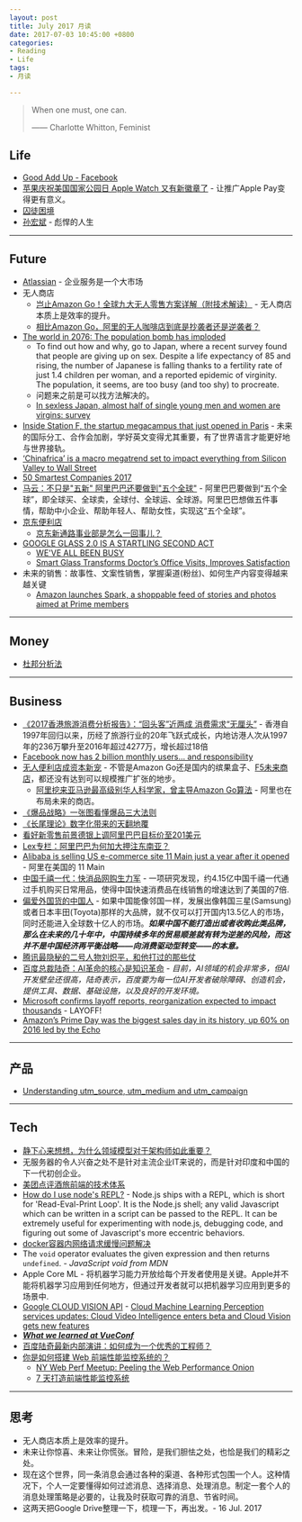 ```yaml
---
layout: post
title: July 2017 月读
date: 2017-07-03 10:45:00 +0800
categories:
- Reading
- Life
tags:
- 月读

---
```


<blockquote class="blockquote-center">
<p>When one must, one can.</p>
<p>—— Charlotte Whitton, Feminist</p>
</blockquote>

## Life

- [Good Add Up - Facebook](https://www.facebook.com/goodaddsup)
- [苹果庆祝美国国家公园日 Apple Watch 又有新徽章了](http://www.cnbeta.com/articles/tech/627511.htm) - 让推广Apple Pay变得更有意义。
- [囚徒困境](https://zh.wikipedia.org/wiki/%E5%9B%9A%E5%BE%92%E5%9B%B0%E5%A2%83)
- [孙宏斌](https://baike.baidu.com/item/%E5%AD%99%E5%AE%8F%E6%96%8C/10345181) - 彪悍的人生


----

## Future

- [Atlassian](https://zh.wikipedia.org/wiki/Atlassian) - 企业服务是一个大市场
- 无人商店
	- [岂止Amazon Go！全球九大无人零售方案详解（附技术解读）](http://www.csdn.net/article/a/2017-07-05/15929696) - 无人商店本质上是效率的提升。
	- [相比Amazon Go，阿里的无人咖啡店到底是抄袭者还是逆袭者？](http://www.sohu.com/a/154546368_500627)
- [The world in 2076: The population bomb has imploded](https://www.newscientist.com/article/mg23231001-400-the-world-in-2076-the-population-bomb-did-go-off-but-were-ok)
	- To find out how and why, go to Japan, where a recent survey found that people are giving up on sex. Despite a life expectancy of 85 and rising, the number of Japanese is falling thanks to a fertility rate of just 1.4 children per woman, and a reported epidemic of virginity. The population, it seems, are too busy (and too shy) to procreate.
	- 问题来之前是可以找方法解决的。
	- [In sexless Japan, almost half of single young men and women are virgins: survey](http://www.japantimes.co.jp/news/2016/09/16/national/social-issues/sexless-japan-almost-half-young-men-women-virgins-survey/)
- [Inside Station F, the startup megacampus that just opened in Paris](https://techcrunch.com/2017/07/08/inside-station-f-the-startup-megacampus-that-just-opened-in-paris) - 未来的国际分工、合作会加剧，学好英文变得尤其重要，有了世界语言才能更好地与世界接轨。
- [‘Chinafrica’ is a macro megatrend set to impact everything from Silicon Valley to Wall Street](https://techcrunch.com/2017/07/07/chinafrica-is-a-macro-megatrend-set-to-impact-everything-from-silicon-valley-to-wall-street/)
- [50 Smartest Companies 2017](https://www.technologyreview.com/lists/companies/2017/)
- [马云：不只是"五新" 阿里巴巴还要做到"五个全球"](http://news.xinhuanet.com/fortune/2017-07/11/c_129652788.htm) - 阿里巴巴要做到“五个全球”，即全球买、全球卖，全球付、全球运、全球游。阿里巴巴想做五件事情，帮助中小企业、帮助年轻人、帮助女性，实现这“五个全球”。
- [京东便利店](http://www.sohu.com/a/155468174_122441)
	- [京东新通路事业部是怎么一回事儿？](https://www.zhihu.com/question/39624776)
- [GOOGLE GLASS 2.0 IS A STARTLING SECOND ACT](https://www.wired.com/story/google-glass-2-is-here/)
	- [WE'VE ALL BEEN BUSY](http://www.x.company/glass/)
	- [Smart Glass Transforms Doctor’s Office Visits, Improves Satisfaction](http://annualreport2015.sutterhealth.org/project/smart-glass/)
- 未来的销售：故事性、文案性销售，掌握渠道(粉丝)、如何生产内容变得越来越关键
	- [Amazon launches Spark, a shoppable feed of stories and photos aimed at Prime members](https://techcrunch.com/2017/07/18/amazon-launches-spark-a-shoppable-feed-of-stories-and-photos-aimed-at-prime-members/)


----

## Money

- [杜邦分析法](https://zh.wikipedia.org/wiki/%E6%9D%9C%E9%82%A6%E5%88%86%E6%9E%90%E6%B3%95)

----

## Business

- [《2017香港旅游消费分析报告》：“回头客”近两成 消费需求“无厘头”](http://www.travelweekly-china.com/59023) - 香港自1997年回归以来，历经了旅游行业的20年飞跃式成长，内地访港人次从1997年的236万攀升至2016年超过4277万，增长超过18倍
- [Facebook now has 2 billion monthly users… and responsibility](https://techcrunch.com/2017/06/27/facebook-2-billion-users/)
- [无人便利店成资本新宠](http://finance.sina.com.cn/roll/2017-06-27/doc-ifyhmpew3674293.shtml) - 不管是Amazon Go还是国内的缤果盒子、[F5未来商店](https://www.f5-store.com/)，都还没有达到可以规模推广扩张的地步。
	- [阿里挖来亚马逊最高级别华人科学家，曾主导Amazon Go算法](http://36kr.com/p/5081085.html) - 阿里也在布局未来的商店。
- [《爆品战略》一张图看懂爆品三大法则](http://www.jianshu.com/p/978ef0a77c5f)
- [《长尾理论》数字化带来的天翻地覆](http://www.jianshu.com/p/d498381a38af)
- [看好新零售前景德银上调阿里巴巴目标价至201美元](http://blog.sina.com.cn/s/blog_4a78b4ee0102xcyq.html?tj=fina)
- [Lex专栏：阿里巴巴为何加大押注东南亚？](http://www.ftchinese.com/story/001073226)
- [Alibaba is selling US e-commerce site 11 Main just a year after it opened](https://qz.com/434600/alibaba-has-closed-down-11-main-its-us-based-amazon-competitor-one-year-after-launch/) - 阿里在美国的 11 Main
- [中国千禧一代：快消品网购生力军](http://www.ftchinese.com/story/001069988?tcode=smartrecommend&ulu-rcmd=1_02ap_ap_0_5b9b4661d18141f59ac80036b67e9d3f&position=instory) - 一项研究发现，约4.15亿中国千禧一代通过手机购买日常用品，使得中国快速消费品在线销售的增速达到了美国的7倍.
- [偏爱外国货的中国人](http://www.ftchinese.com/story/001053069?tcode=smartrecommend&ulu-rcmd=1_02ap_ap_8_8851dea93da8435ab585141a3772d31d) - 如果中国能像邻国一样，发展出像韩国三星(Samsung)或者日本丰田(Toyota)那样的大品牌，就不仅可以打开国内13.5亿人的市场，同时还能进入全球数十亿人的市场。***如果中国不能打造出或者收购此类品牌，那么在未来的几十年中，中国持续多年的贸易顺差就有转为逆差的风险，而这并不是中国经济再平衡战略——向消费驱动型转变——的本意。***
- [腾讯最隐秘的二号人物刘炽平，和他打过的那些仗](https://www.sohu.com/a/153293194_114778)
- [百度总裁陆奇：AI革命的核心是知识革命](http://news.xinhuanet.com/fortune/2017-07/05/c_1121267720.htm) - *目前，AI领域的机会非常多，但AI开发壁垒还很高，陆奇表示，百度要为每一位AI开发者破除障碍、创造机会，提供工具、数据、基础设施，以及良好的开发环境。*
- [Microsoft confirms layoff reports, reorganization expected to impact thousands](https://techcrunch.com/2017/07/06/microsoft-confirms-layoff-reports-reorganization-expected-to-impact-thousands/) - LAYOFF!
- [Amazon’s Prime Day was the biggest sales day in its history, up 60% on 2016 led by the Echo](https://techcrunch.com/2017/07/12/amazons-prime-day-was-the-biggest-sales-day-in-its-history-up-60-on-2016-led-by-the-echo/)


----

## 产品

- [Understanding utm_source, utm_medium and utm_campaign](http://www.bytefive.com/blogs/understanding-utm_source-utm_medium-and-utm_campaign)


----

## Tech

- [静下心来想想，为什么领域模型对于架构师如此重要？](https://mp.weixin.qq.com/s?__biz=MzA5Nzc4OTA1Mw==&mid=2659599364&idx=1&sn=af9d1f51847665d64ccad086ced519a7)
- 无服务器的令人兴奋之处不是针对主流企业IT来说的，而是针对印度和中国的下一代初创企业。
- [美团点评酒旅前端的技术体系](https://zhuanlan.zhihu.com/p/23976121)
- [How do I use node's REPL?](https://docs.nodejitsu.com/articles/REPL/how-to-use-nodejs-repl/) - Node.js ships with a REPL, which is short for 'Read-Eval-Print Loop'. It is the Node.js shell; any valid Javascript which can be written in a script can be passed to the REPL. It can be extremely useful for experimenting with node.js, debugging code, and figuring out some of Javascript's more eccentric behaviors.
- [docker容器内网络请求缓慢问题解决](http://blog.csdn.net/embbnux/article/details/52771097)
- The `void` operator evaluates the given expression and then returns `undefined`. - *JavaScript void from MDN*
- Apple Core ML - 将机器学习能力开放给每个开发者使用是关键。Apple并不能将机器学习应用到任何地方，但通过开发者就可以把机器学习应用到更多的场景中.
- [Google CLOUD VISION API](https://cloud.google.com/vision/) - [Cloud Machine Learning Perception services updates: Cloud Video Intelligence enters beta and Cloud Vision gets new features](https://cloud.google.com/blog/big-data/2017/06/cloud-machine-learning-perception-services-updates-cloud-video-intelligence-enters-beta-and-cloud-vision-gets-new-features)
- [***What we learned at VueConf***](https://vuejsfeed.com/blog/what-we-learned-at-vueconf)
- [百度陆奇最新内部演讲：如何成为一个优秀的工程师？](https://mp.weixin.qq.com/s?__biz=MzIwMzg1ODcwMw==&mid=2247486666&idx=1&sn=e5038ef1027c28db3aab3d7ce8bf0471)
- [你是如何搭建 Web 前端性能监控系统的？](https://www.zhihu.com/question/37585246)
	- [NY Web Perf Meetup: Peeling the Web Performance Onion](https://www.slideshare.net/catchpoint/ny-webperf-peelingonion?qid=a6296849-f0ce-4c71-9322-0be0f6eedb27&v=qf1&b=&from_search=8)
	- [7 天打造前端性能监控系统](http://fex.baidu.com/blog/2014/05/build-performance-monitor-in-7-days/)


----

## 思考

- 无人商店本质上是效率的提升。
- 未来让你惊喜、未来让你慌张。冒险，是我们胆怯之处，也恰是我们的精彩之处。
- 现在这个世界，同一条消息会通过各种的渠道、各种形式包围一个人。这种情况下，个人一定要懂得如何过滤消息、选择消息、处理消息。制定一套个人的消息处理策略是必要的，让我及时获取可靠的消息、节省时间。
- 这两天把Google Drive整理一下，梳理一下，再出发。- 16 Jul. 2017